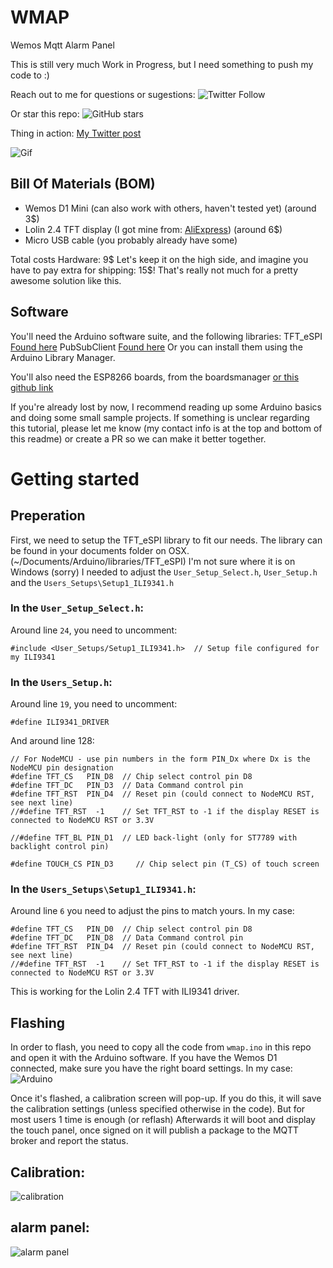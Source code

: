 # WMAP
Wemos Mqtt Alarm Panel

This is still very much Work in Progress, but I need something to push my code to :) 

Reach out to me for questions or sugestions:
![Twitter Follow](https://img.shields.io/twitter/follow/Patatman1?style=social)

Or star this repo:
![GitHub stars](https://img.shields.io/github/stars/patatman/WMAP?style=social)

Thing in action:
[My Twitter post](https://twitter.com/Patatman1/status/1206922401486966786)

![Gif](https://media.giphy.com/media/KzE5bbfxD9aJitKdby/giphy.gif)

## Bill Of Materials (BOM)
 - Wemos D1 Mini (can also work with others, haven't tested yet)  (around 3$)
 - Lolin 2.4 TFT display (I got mine from: [AliExpress](https://www.aliexpress.com/item/32919729730.html?spm=a2g0s.9042311.0.0.4d934c4dD13Gtj)) (around 6$)
 - Micro USB cable (you probably already have some)

Total costs Hardware: 9$
Let's keep it on the high side, and imagine you have to pay extra for shipping: 15$! 
That's really not much for a pretty awesome solution like this. 

## Software
You'll need the Arduino software suite, and the following libraries:
TFT_eSPI [Found here](https://github.com/Bodmer/TFT_eSPI)
PubSubClient [Found here](https://pubsubclient.knolleary.net/index.html)
Or you can install them using the Arduino Library Manager.

You'll also need the ESP8266 boards, from the boardsmanager [or this github link](https://github.com/esp8266/Arduino)

If you're already lost by now, I recommend reading up some Arduino basics and doing some small sample projects. If something is unclear regarding this tutorial, please let me know (my contact info is at the top and bottom of this readme) or create a PR so we can make it better together. 

# Getting started

## Preperation
First, we need to setup the TFT_eSPI library to fit our needs.
The library can be found in your documents folder on OSX. (~/Documents/Arduino/libraries/TFT_eSPI)
I'm not sure where it is on Windows (sorry)
I needed to adjust the `User_Setup_Select.h`, `User_Setup.h` and the `Users_Setups\Setup1_ILI9341.h`

### In the `User_Setup_Select.h`:
Around line `24`, you need to uncomment:
```
#include <User_Setups/Setup1_ILI9341.h>  // Setup file configured for my ILI9341
```

### In the `Users_Setup.h`:
Around line `19`, you need to uncomment:
```
#define ILI9341_DRIVER
```

And around line 128:
```
// For NodeMCU - use pin numbers in the form PIN_Dx where Dx is the NodeMCU pin designation
#define TFT_CS   PIN_D8  // Chip select control pin D8
#define TFT_DC   PIN_D3  // Data Command control pin
#define TFT_RST  PIN_D4  // Reset pin (could connect to NodeMCU RST, see next line)
//#define TFT_RST  -1    // Set TFT_RST to -1 if the display RESET is connected to NodeMCU RST or 3.3V

//#define TFT_BL PIN_D1  // LED back-light (only for ST7789 with backlight control pin)

#define TOUCH_CS PIN_D3     // Chip select pin (T_CS) of touch screen
```

### In the `Users_Setups\Setup1_ILI9341.h`:
Around line `6` you need to adjust the pins to match yours. In my case:
```
#define TFT_CS   PIN_D0  // Chip select control pin D8
#define TFT_DC   PIN_D8  // Data Command control pin
#define TFT_RST  PIN_D4  // Reset pin (could connect to NodeMCU RST, see next line)
//#define TFT_RST  -1    // Set TFT_RST to -1 if the display RESET is connected to NodeMCU RST or 3.3V
```
This is working for the Lolin 2.4 TFT with ILI9341 driver.

## Flashing 
In order to flash, you need to copy all the code from `wmap.ino` in this repo and open it with the Arduino software.
If you have the Wemos D1 connected, make sure you have the right board settings. In my case:
![Arduino](resources/arduino_settings.png)

Once it's flashed, a calibration screen will pop-up.
If you do this, it will save the calibration settings (unless specified otherwise in the code). But for most users 1 time is enough (or reflash)
Afterwards it will boot and display the touch panel, once signed on it will publish a package to the MQTT broker and report the status.

## Calibration:
![calibration](resources/calibration.png)

## alarm panel:
![alarm panel](resources/alarm.jpg)


